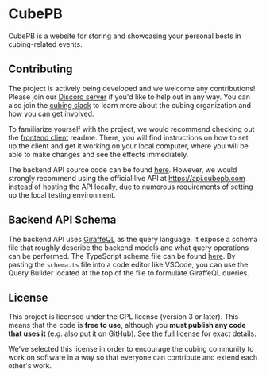 # CubePB

CubePB is a website for storing and showcasing your personal bests in cubing-related events.

## Contributing

The project is actively being developed and we welcome any contributions! Please join our [Discord server](https://discord.gg/72d8gNq7bh) if you'd like to help out in any way. You can also join the [cubing slack](https://join.slack.com/t/cubing-org/shared_invite/zt-8ok0y7cl-CffvDqFxnp9LheabPzmfgw) to learn more about the cubing organization and how you can get involved.

To familiarize yourself with the project, we would recommend checking out the [frontend client](./frontend) readme. There, you will find instructions on how to set up the client and get it working on your local computer, where you will be able to make changes and see the effects immediately.

The backend API source code can be found [here](./backend). However, we would strongly recommend using the official live API at https://api.cubepb.com instead of hosting the API locally, due to numerous requirements of setting up the local testing environment.

## Backend API Schema

The backend API uses [GiraffeQL](https://github.com/big213/giraffeql) as the query language. It expose a schema file that roughly describe the backend models and what query operations can be performed. The TypeScript schema file can be found [here](https://api.cubepb.com/schema.ts). By pasting the `schema.ts` file into a code editor like VSCode, you can use the Query Builder located at the top of the file to formulate GiraffeQL queries.

## License

This project is licensed under the GPL license (version 3 or later). This means that the code is **free to use**, although you **must publish any code that uses it** (e.g. also put it on GitHub). See [the full license](./LICENSE) for exact details.

We've selected this license in order to encourage the cubing community to work on software in a way so that everyone can contribute and extend each other's work.
